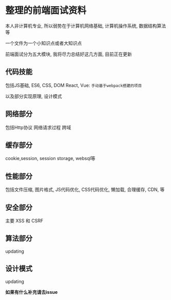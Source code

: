 # 整理的前端面试资料
本人非计算机专业, 所以弱势在于计算机网络基础, 计算机操作系统, 数据结构算法等

一个文件为一个小知识点或者大知识点

前端面试分为五大模块, 我将尽力总结好这几方面, 目前正在更新

## 代码技能

包括JS基础, ES6, CSS, DOM
React, Vue: `手动基于webpack搭建的项目`

以及部分实现原理, 设计模式

## 网络部分

包括Http协议
网络请求过程
跨域

## 缓存部分

cookie,session, session storage, websql等

## 性能部分

包括文件压缩, 图片格式, JS代码优化, CSS代码优化, 懒加载, 合理缓存, CDN, 等

## 安全部分

主要 XSS 和 CSRF


## 算法部分

updating

## 设计模式

updating


**如果有什么补充请去issue**